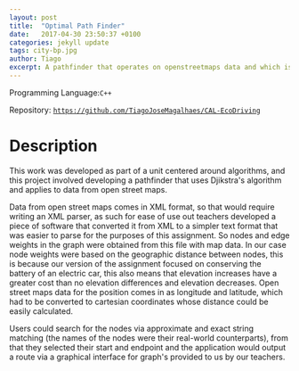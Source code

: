 ```yaml
---
layout: post
title:  "Optimal Path Finder"
date:   2017-04-30 23:50:37 +0100
categories: jekyll update
tags: city-bp.jpg
author: Tiago
excerpt: A pathfinder that operates on openstreetmaps data and which is based on djikstra's algorithm.
---
```


Programming Language:`C++`

Repository: [`https://github.com/TiagoJoseMagalhaes/CAL-EcoDriving`](https://github.com/TiagoJoseMagalhaes/CAL-EcoDriving)

# Description

This work was developed as part of a unit centered around algorithms, and this project involved developing a pathfinder that uses Djikstra's algorithm and applies to data from open street maps.

Data from open street maps comes in XML format, so that would require writing an XML parser, as such for ease of use out teachers developed a piece of software that converted it from XML to a simpler text format that was easier to parse for the purposes of this assignment. So nodes and edge weights in the graph were obtained from this file with map data. In our case node weights were based on the geographic distance between nodes, this is because our version of the assignment focused on conserving the battery of an electric car, this also means that elevation increases have a greater cost than no elevation differences and elevation decreases. Open street maps data for the position comes in as longitude and latitude, which had to be converted to cartesian coordinates whose distance could be easily calculated.

Users could search for the nodes via approximate and exact string matching (the names of the nodes were their real-world counterparts), from that they selected their start and endpoint and the application would output a route via a graphical interface for graph's provided to us by our teachers.
